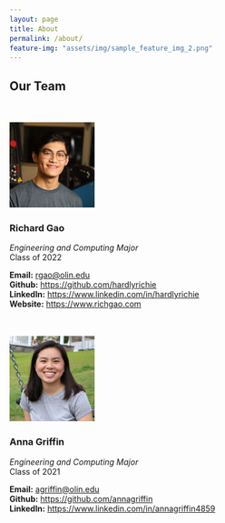 ```yaml
---
layout: page
title: About
permalink: /about/
feature-img: "assets/img/sample_feature_img_2.png"
---
```


## Our Team
<br>
<br>


<img src="assets/img/richard.jpeg" alt="richard" width=150>

### Richard Gao
*Engineering and Computing Major*</br>
Class of 2022

**Email:** rgao@olin.edu<br>
**Github:** https://github.com/hardlyrichie<br>
**LinkedIn:** https://www.linkedin.com/in/hardlyrichie<br>
**Website:** https://www.richgao.com

 
<br>
<br>

<!-- ![](assets/img/anna.png) -->

<img src="assets/img/anna.png" alt="richard" width=150>

### Anna Griffin
*Engineering and Computing Major*<br>
Class of 2021

**Email:** agriffin@olin.edu<br>
**Github:** https://github.com/annagriffin<br>
**LinkedIn:** https://www.linkedin.com/in/annagriffin4859






